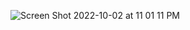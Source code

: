 ![Screen Shot 2022-10-02 at 11 01 11 PM](https://user-images.githubusercontent.com/113051612/193494256-a1cc4f16-3ef8-4e4e-baf7-1cd42fe6bb79.png)

